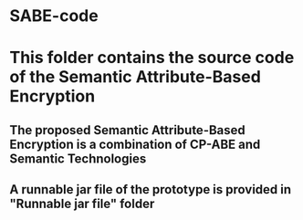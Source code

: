 # SABE-code

# This folder contains the source code of the Semantic Attribute-Based Encryption

## The proposed Semantic Attribute-Based Encryption is a combination of CP-ABE and Semantic Technologies

## A runnable jar file of the prototype is provided in "Runnable jar file" folder
 
